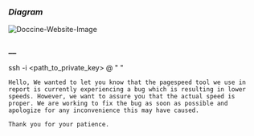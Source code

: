 ### _Diagram_

![Doccine-Website-Image](https://qnap.webcase.me/I4dC0KX1boWc9jYEsavEWCbF1bv881xd/Doccine-Websites-Setup.jpg)



### __

ssh -i <path_to_private_key> <user>@<hostname> " "


```
Hello, We wanted to let you know that the pagespeed tool we use in report is currently experiencing a bug which is resulting in lower speeds. However, we want to assure you that the actual speed is proper. We are working to fix the bug as soon as possible and apologize for any inconvenience this may have caused. 

Thank you for your patience.
